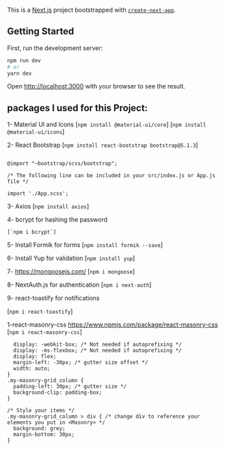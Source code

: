 This is a [Next.js](https://nextjs.org/) project bootstrapped with [`create-next-app`](https://github.com/vercel/next.js/tree/canary/packages/create-next-app).

## Getting Started

First, run the development server:

```bash
npm run dev
# or
yarn dev
```

Open [http://localhost:3000](http://localhost:3000) with your browser to see the result.

## packages I used for this Project:

1- Material UI and Icons
[`npm install @material-ui/core`]
[`npm install @material-ui/icons`]

2- React Bootstrap
[`npm install react-bootstrap bootstrap@5.1.3`]

```/* The following line can be included in a src/App.scss */

@import "~bootstrap/scss/bootstrap";

/* The following line can be included in your src/index.js or App.js file */

import './App.scss';
```

3- Axios
[`npm install axios`]

4- bcrypt for hashing the password

```https://www.npmjs.com/package/bcrypt
[`npm i bcrypt`]
```

5- Install Formik for forms
[`npm install formik --save`]

6- Install Yup for validation
[`npm install yup`]

7- https://mongoosejs.com/
[`npm i mongoose`]

8- NextAuth.js for authentication
[`npm i next-auth`]

9- react-toastify for notifications

[`npm i react-toastify`]

1-react-masonry-css
https://www.npmjs.com/package/react-masonry-css
[`npm i react-masonry-css`]

```.my-masonry-grid {
  display: -webkit-box; /* Not needed if autoprefixing */
  display: -ms-flexbox; /* Not needed if autoprefixing */
  display: flex;
  margin-left: -30px; /* gutter size offset */
  width: auto;
}
.my-masonry-grid_column {
  padding-left: 30px; /* gutter size */
  background-clip: padding-box;
}

/* Style your items */
.my-masonry-grid_column > div { /* change div to reference your elements you put in <Masonry> */
  background: grey;
  margin-bottom: 30px;
}
```
